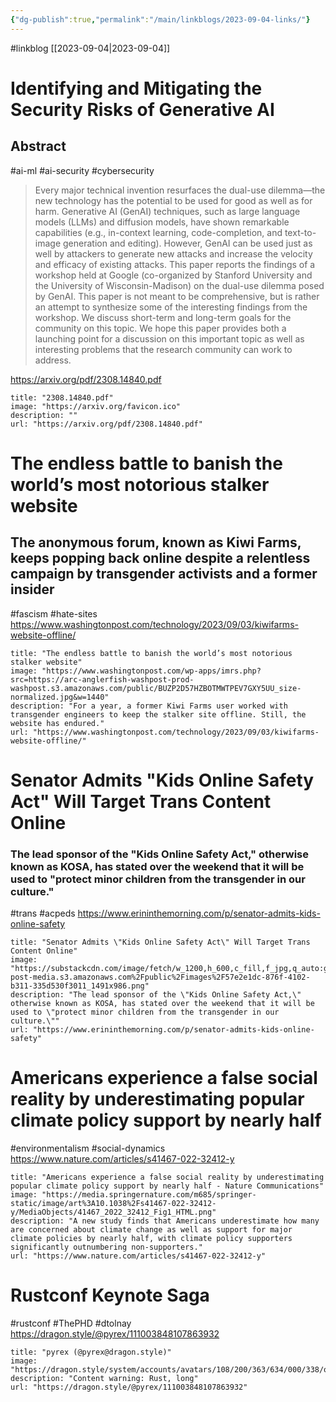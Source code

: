 ```yaml
---
{"dg-publish":true,"permalink":"/main/linkblogs/2023-09-04-links/"}
---
```


#linkblog 
[[2023-09-04\|2023-09-04]]

# Identifying and Mitigating the Security Risks of Generative AI

## Abstract 
#ai-ml #ai-security #cybersecurity
> Every major technical invention resurfaces the dual-use dilemma—the new technology has the potential to be used for good as well as for harm. Generative AI (GenAI) techniques, such as large language models (LLMs) and diffusion models, have shown remarkable capabilities (e.g., in-context learning, code-completion, and text-to-image generation and editing). However, GenAI can be used just as well by attackers to generate new attacks and increase the velocity and efficacy of existing attacks. This paper reports the findings of a workshop held at Google (co-organized by Stanford University and the University of Wisconsin-Madison) on the dual-use dilemma posed by GenAI. This paper is not meant to be comprehensive, but is rather an attempt to synthesize some of the interesting findings from the workshop. We discuss short-term and long-term goals for the community on this topic. We hope this paper provides both a launching point for a discussion on this important topic as well as interesting problems that the research community can work to address.


https://arxiv.org/pdf/2308.14840.pdf
```embed
title: "2308.14840.pdf"
image: "https://arxiv.org/favicon.ico"
description: ""
url: "https://arxiv.org/pdf/2308.14840.pdf"
```

# The endless battle to banish the world’s most notorious stalker website

## The anonymous forum, known as Kiwi Farms, keeps popping back online despite a relentless campaign by transgender activists and a former insider
#fascism #hate-sites
https://www.washingtonpost.com/technology/2023/09/03/kiwifarms-website-offline/
```embed
title: "The endless battle to banish the world’s most notorious stalker website"
image: "https://www.washingtonpost.com/wp-apps/imrs.php?src=https://arc-anglerfish-washpost-prod-washpost.s3.amazonaws.com/public/BUZP2D57HZBOTMWTPEV7GXY5UU_size-normalized.jpg&w=1440"
description: "For a year, a former Kiwi Farms user worked with transgender engineers to keep the stalker site offline. Still, the website has endured."
url: "https://www.washingtonpost.com/technology/2023/09/03/kiwifarms-website-offline/"
```

# Senator Admits "Kids Online Safety Act" Will Target Trans Content Online

### The lead sponsor of the "Kids Online Safety Act," otherwise known as KOSA, has stated over the weekend that it will be used to "protect minor children from the transgender in our culture."
#trans #acpeds
https://www.erininthemorning.com/p/senator-admits-kids-online-safety
```embed
title: "Senator Admits \"Kids Online Safety Act\" Will Target Trans Content Online"
image: "https://substackcdn.com/image/fetch/w_1200,h_600,c_fill,f_jpg,q_auto:good,fl_progressive:steep,g_auto/https%3A%2F%2Fsubstack-post-media.s3.amazonaws.com%2Fpublic%2Fimages%2F57e2e1dc-876f-4102-b311-335d530f3011_1491x986.png"
description: "The lead sponsor of the \"Kids Online Safety Act,\" otherwise known as KOSA, has stated over the weekend that it will be used to \"protect minor children from the transgender in our culture.\""
url: "https://www.erininthemorning.com/p/senator-admits-kids-online-safety"
```



# Americans experience a false social reality by underestimating popular climate policy support by nearly half
#environmentalism #social-dynamics 
https://www.nature.com/articles/s41467-022-32412-y
```embed
title: "Americans experience a false social reality by underestimating popular climate policy support by nearly half - Nature Communications"
image: "https://media.springernature.com/m685/springer-static/image/art%3A10.1038%2Fs41467-022-32412-y/MediaObjects/41467_2022_32412_Fig1_HTML.png"
description: "A new study finds that Americans underestimate how many are concerned about climate change as well as support for major climate policies by nearly half, with climate policy supporters significantly outnumbering non-supporters."
url: "https://www.nature.com/articles/s41467-022-32412-y"
```

# Rustconf Keynote Saga
#rustconf #ThePHD #dtolnay
https://dragon.style/@pyrex/111003848107863932
```embed
title: "pyrex (@pyrex@dragon.style)"
image: "https://dragon.style/system/accounts/avatars/108/200/363/634/000/338/original/e32442b6973289b8.png"
description: "Content warning: Rust, long"
url: "https://dragon.style/@pyrex/111003848107863932"
```

